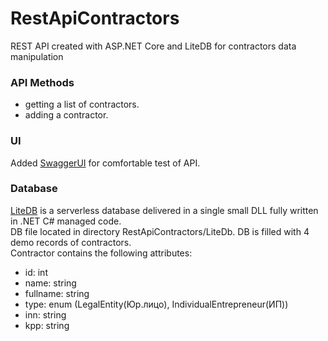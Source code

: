# RestApiContractors
REST API created with ASP.NET Core and LiteDB for contractors data manipulation  
### API Methods 
 - getting a list of contractors.  
 - adding a contractor.  
 ### UI
 Added [SwaggerUI](https://github.com/domaindrivendev/Swashbuckle.AspNetCore) for comfortable test of API.  
 ### Database  
 [LiteDB](https://www.litedb.org/) is a serverless database delivered in a single small DLL fully written in .NET C# managed code.  
 DB file located in directory RestApiContractors/LiteDb. DB is filled with 4 demo records of contractors.  
 Contractor contains the following attributes:  
 - id: int  
 - name: string    
 - fullname: string  
 - type: enum (LegalEntity(Юр.лицо), IndividualEntrepreneur(ИП))  
 - inn: string  
 - kpp: string  

